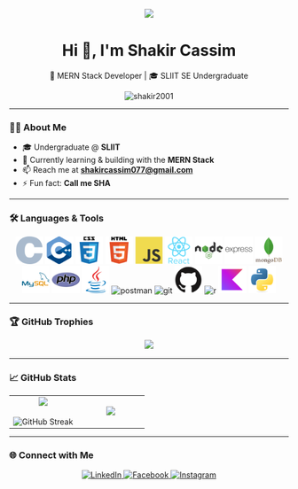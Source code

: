 <p align="center">
  <img src="https://media1.giphy.com/media/v1.Y2lkPTc5MGI3NjExZW81MW02eHVkOWpoa2F0amVjN25lcHk3NDh6YnAwM2g3d3Vnb2lpZyZlcD12MV9pbnRlcm5hbF9naWZfYnlfaWQmY3Q9Zw/2IudUHdI075HL02Pkk/giphy.webp" width="200px">
</p>

<h1 align="center">Hi 👋, I'm Shakir Cassim</h1>
<p align="center">🚀 MERN Stack Developer | 🎓 SLIIT SE Undergraduate</p>

<p align="center">
  <img src="https://komarev.com/ghpvc/?username=shakir2001&label=Profile%20views&color=0e75b6&style=flat" alt="shakir2001" />
</p>

---

### 🙋‍♂️ About Me

- 🎓 Undergraduate @ **SLIIT**
- 🌱 Currently learning & building with the **MERN Stack**
- 📫 Reach me at **shakircassim077@gmail.com**
- ⚡ Fun fact: **Call me SHA**

---

### 🛠️ Languages & Tools

<p align="center"> 
  <img src="https://raw.githubusercontent.com/devicons/devicon/master/icons/c/c-original.svg" alt="c" width="50" height="50"/>
  <img src="https://raw.githubusercontent.com/devicons/devicon/master/icons/cplusplus/cplusplus-original.svg" alt="cplusplus" width="50" height="50"/>
  <img src="https://raw.githubusercontent.com/devicons/devicon/master/icons/css3/css3-original-wordmark.svg" alt="css3" width="50" height="50"/>
  <img src="https://raw.githubusercontent.com/devicons/devicon/master/icons/html5/html5-original-wordmark.svg" alt="html5" width="50" height="50"/>
  <img src="https://raw.githubusercontent.com/devicons/devicon/master/icons/javascript/javascript-original.svg" alt="javascript" width="50" height="50"/>
  <img src="https://raw.githubusercontent.com/devicons/devicon/master/icons/react/react-original-wordmark.svg" alt="react" width="50" height="50"/>
  <img src="https://raw.githubusercontent.com/devicons/devicon/master/icons/nodejs/nodejs-original-wordmark.svg" alt="nodejs" width="50" height="50"/>
  <img src="https://raw.githubusercontent.com/devicons/devicon/master/icons/express/express-original-wordmark.svg" alt="express" width="50" height="50"/>
  <img src="https://raw.githubusercontent.com/devicons/devicon/master/icons/mongodb/mongodb-original-wordmark.svg" alt="mongodb" width="50" height="50"/>
  <img src="https://raw.githubusercontent.com/devicons/devicon/master/icons/mysql/mysql-original-wordmark.svg" alt="mysql" width="50" height="50"/>
  <img src="https://raw.githubusercontent.com/devicons/devicon/master/icons/php/php-original.svg" alt="php" width="50" height="50"/>
  <img src="https://raw.githubusercontent.com/devicons/devicon/master/icons/java/java-original.svg" alt="java" width="50" height="50"/>
  <img src="https://www.vectorlogo.zone/logos/getpostman/getpostman-icon.svg" alt="postman" width="50" height="50"/>
  <img src="https://www.vectorlogo.zone/logos/git-scm/git-scm-icon.svg" alt="git" width="50" height="50"/>
  <img src="https://raw.githubusercontent.com/devicons/devicon/master/icons/github/github-original.svg" alt="github" width="50" height="50"/>
  <img src="https://www.vectorlogo.zone/logos/r-project/r-project-icon.svg" alt="r" width="50" height="50"/>
  <img src="https://raw.githubusercontent.com/devicons/devicon/master/icons/kotlin/kotlin-original.svg" alt="kotlin" width="50" height="50"/>
  <img src="https://raw.githubusercontent.com/devicons/devicon/master/icons/python/python-original.svg" alt="python" width="50" height="50"/>
</p>

---

### 🏆 GitHub Trophies

<p align="center">
  <img src="https://github-profile-trophy.vercel.app/?username=SHAKIR2001&theme=darkhub&row=1&column=6"/>
</p>

---

### 📈 GitHub Stats

<table align="center">
<tr>
<td width="50%" align="center">
  <img src="https://github-readme-stats.vercel.app/api?username=SHAKIR2001&theme=dark&show_icons=true&count_private=true" />
  <br><br>
<img title="🔥 GitHub Streak" alt="GitHub Streak" src="https://streak-stats.demolab.com?user=shakir2001&theme=dark&hide_border=false" />

</td>
<td width="50%" align="center">
  <img src="https://github-readme-stats.anuraghazra1.vercel.app/api/top-langs/?username=SHAKIR2001&theme=dark&hide_border=false&no-bg=true&no-frame=true&langs_count=10"/>
</td>
</tr>
</table>

---



### 🌐 Connect with Me

<p align="center">
  <a href="https://linkedin.com/in/shakir cassim" target="blank">
    <img src="https://raw.githubusercontent.com/rahuldkjain/github-profile-readme-generator/master/src/images/icons/Social/linked-in-alt.svg" alt="LinkedIn" height="50" width="50"/>
  </a>
  <a href="https://fb.com/shakir cassim" target="blank">
    <img src="https://raw.githubusercontent.com/rahuldkjain/github-profile-readme-generator/master/src/images/icons/Social/facebook.svg" alt="Facebook" height="50" width="50"/>
  </a>
  <a href="https://instagram.com/sha_ki2001" target="blank">
    <img src="https://raw.githubusercontent.com/rahuldkjain/github-profile-readme-generator/master/src/images/icons/Social/instagram.svg" alt="Instagram" height="50" width="50"/>
  </a>
</p>
